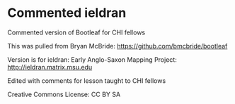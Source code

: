 Commented ieldran
========

Commented version of Bootleaf for CHI fellows

This was pulled from Bryan McBride: https://github.com/bmcbride/bootleaf

Version is for ieldran: Early Anglo-Saxon Mapping Project: http://ieldran.matrix.msu.edu

Edited with comments for lesson taught to CHI fellows

Creative Commons License: CC BY SA
